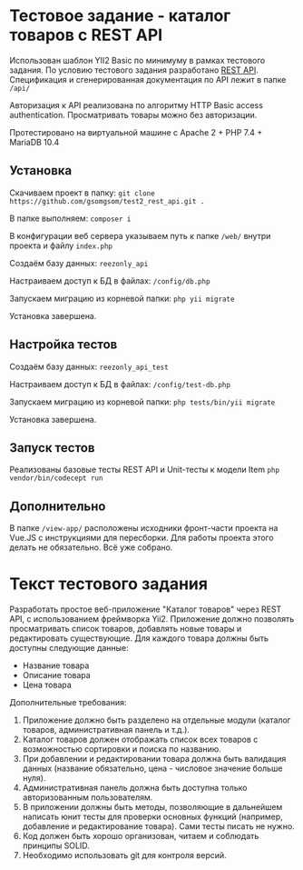 # Тестовое задание - каталог товаров с REST API
Использован шаблон YII2 Basic по минимуму в рамках тестового задания.
По условию тестового задания разработано [REST API](https://app.swaggerhub.com/apis-docs/ZHELNEEN/Reezonly-test-API/1.0.0).
Спецификация и сгенерированная документация по API лежит в папке `/api/`

Авторизация к API реализована по алгоритму HTTP Basic access authentication.
Просматривать товары можно без авторизации.

Протестировано на виртуальной машине с Apache 2 + PHP 7.4 + MariaDB 10.4

## Установка
Скачиваем проект в папку:
`git clone https://github.com/gsomgsom/test2_rest_api.git .`

В папке выполняем:
`composer i`

В конфигурации веб сервера указываем путь к папке `/web/` внутри проекта и файлу `index.php`

Создаём базу данных:
`reezonly_api`

Настраиваем доступ к БД в файлах:
`/config/db.php`

Запускаем миграцию из корневой папки:
`php yii migrate`

Установка завершена.

## Настройка тестов
Создаём базу данных:
`reezonly_api_test`

Настраиваем доступ к БД в файлах:
`/config/test-db.php`

Запускаем миграцию из корневой папки:
`php tests/bin/yii migrate`

Установка завершена.

## Запуск тестов
Реализованы базовые тесты REST API и Unit-тесты к модели Item
`php vendor/bin/codecept run`

## Дополнительно
В папке `/view-app/` расположены исходники фронт-части проекта на Vue.JS с инструкциями для пересборки.
Для работы проекта этого делать не обязательно. Всё уже собрано.

# Текст тестового задания
Разработать простое веб-приложение "Каталог товаров" через REST API, с использованием фреймворка Yii2. Приложение должно позволять просматривать список товаров, добавлять новые товары и редактировать существующие.
Для каждого товара должны быть доступны следующие данные:

- Название товара
- Описание товара
- Цена товара

Дополнительные требования:

1. Приложение должно быть разделено на отдельные модули (каталог товаров, административная панель и т.д.).
2. Каталог товаров должен отображать список всех товаров с возможностью сортировки и поиска по названию.
3. При добавлении и редактировании товара должна быть валидация данных (название обязательно, цена - числовое значение больше нуля).
4. Административная панель должна быть доступна только авторизованным пользователям.
5. В приложении должны быть методы, позволяющие в дальнейшем написать юнит тесты для проверки основных функций (например, добавление и редактирование товара). Сами тесты писать не нужно.
6. Код должен быть хорошо организован, читаем и соблюдать принципы SOLID.
7. Необходимо использовать git для контроля версий.
